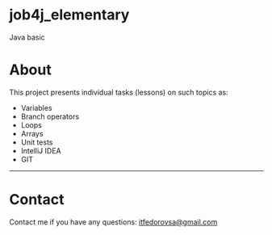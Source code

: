 # job4j_elementary

Java basic

# About

This project presents individual tasks (lessons) on such topics as:

- Variables
- Branch operators
- Loops
- Arrays
- Unit tests
- IntelliJ IDEA
- GIT

***

# Contact

Contact me if you have any questions: itfedorovsa@gmail.com